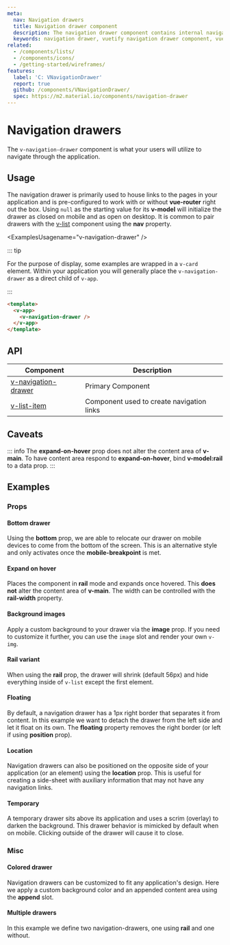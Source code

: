 ```yaml
---
meta:
  nav: Navigation drawers
  title: Navigation drawer component
  description: The navigation drawer component contains internal navigation links for an application and can be permanently on-screen or controlled programmatically.
  keywords: navigation drawer, vuetify navigation drawer component, vue navigation drawer component
related:
  - /components/lists/
  - /components/icons/
  - /getting-started/wireframes/
features:
  label: 'C: VNavigationDrawer'
  report: true
  github: /components/VNavigationDrawer/
  spec: https://m2.material.io/components/navigation-drawer
---
```


# Navigation drawers

The `v-navigation-drawer` component is what your users will utilize to navigate through the application.

<PageFeatures />

## Usage

The navigation drawer is primarily used to house links to the pages in your application and is pre-configured to work with or without **vue-router** right out the box. Using `null` as the starting value for its **v-model** will initialize the drawer as closed on mobile and as open on desktop. It is common to pair drawers with the [v-list](/components/lists) component using the **nav** property.

<ExamplesUsagename="v-navigation-drawer" />

<PromotedEntry />

::: tip

For the purpose of display, some examples are wrapped in a `v-card` element. Within your application you will generally place the `v-navigation-drawer` as a direct child of
 `v-app`.

:::

```html { resource="src/App.vue" }
<template>
  <v-app>
    <v-navigation-drawer />
  </v-app>
</template>
```

## API

| Component | Description |
| - | - |
| [v-navigation-drawer](/api/v-navigation-drawer/) | Primary Component |
| [v-list-item](/api/v-list-item/) | Component used to create navigation links |

<ApiInline hide-links />

## Caveats

::: info
  The **expand-on-hover** prop does not alter the content area of **v-main**. To have content area respond to **expand-on-hover**, bind **v-model:rail** to a data prop.
:::

## Examples

### Props

#### Bottom drawer

Using the **bottom** prop, we are able to relocate our drawer on mobile devices to come from the bottom of the screen. This is an alternative style and only activates once the **mobile-breakpoint** is met.

<ExamplesExample file="v-navigation-drawer/prop-bottom-drawer" />

#### Expand on hover

Places the component in **rail** mode and expands once hovered. This **does not** alter the content area of **v-main**. The width can be controlled with the **rail-width** property.

<ExamplesExample file="v-navigation-drawer/prop-expand-on-hover" />

#### Background images

Apply a custom background to your drawer via the **image** prop. If you need to customize it further, you can use the `image` slot and render your own `v-img`.

<ExamplesExample file="v-navigation-drawer/prop-images" />

#### Rail variant

When using the **rail** prop, the drawer will shrink (default 56px) and hide everything inside of `v-list` except the first element.

<ExamplesExample file="v-navigation-drawer/prop-mini-variant" />

#### Floating

By default, a navigation drawer has a 1px right border that separates it from content. In this example we want to detach the drawer from the left side and let it float on its own. The **floating** property removes the right border (or left if using **position** prop).

<ExamplesExample file="v-navigation-drawer/prop-permanent-and-floating" />

#### Location

Navigation drawers can also be positioned on the opposite side of your application (or an element) using the **location** prop. This is useful for creating a side-sheet with auxiliary information that may not have any navigation links.

<ExamplesExample file="v-navigation-drawer/prop-right" />

#### Temporary

A temporary drawer sits above its application and uses a scrim (overlay) to darken the background. This drawer behavior is mimicked by default when on mobile. Clicking outside of the drawer will cause it to close.

<ExamplesExample file="v-navigation-drawer/prop-temporary" />

### Misc

#### Colored drawer

Navigation drawers can be customized to fit any application's design. Here we apply a custom background color and an appended content area using the **append** slot.

<ExamplesExample file="v-navigation-drawer/misc-colored" />

#### Multiple drawers

In this example we define two navigation-drawers, one using **rail** and one without.

<ExamplesExample file="v-navigation-drawer/misc-combined" />
